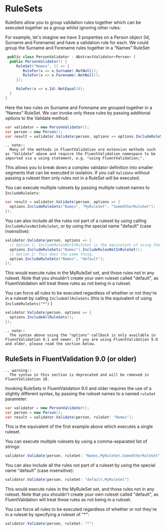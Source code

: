 # RuleSets

RuleSets allow you to group validation rules together which can be executed together as a group whilst ignoring other rules:

For example, let's imagine we have 3 properties on a Person object (Id, Surname and Forename) and have a validation rule for each. We could group the Surname and Forename rules together in a “Names” RuleSet:

```csharp
 public class PersonValidator : AbstractValidator<Person> {
  public PersonValidator() {
     RuleSet("Names", () => {
        RuleFor(x => x.Surname).NotNull();
        RuleFor(x => x.Forename).NotNull();
     });

     RuleFor(x => x.Id).NotEqual(0);
  }
}
```

Here the two rules on Surname and Forename are grouped together in a “Names” RuleSet. We can invoke only these rules by passing additional options to the Validate method:

```csharp
var validator = new PersonValidator();
var person = new Person();
var result = validator.Validate(person, options => options.IncludeRuleSets("Names"));
```

```eval_rst
.. note::
  Many of the methods in FluentValidation are extension methods such as "Validate" above and require the FluentValidation namespace to be imported via a using statement, e.g. "using FluentValidation;".
```

This allows you to break down a complex validator definition into smaller segments that can be executed in isolation. If you call `Validate` without passing a ruleset then only rules not in a RuleSet will be executed.

You can execute multiple rulesets by passing multiple ruleset names to `IncludeRuleSets`:

```csharp
var result = validator.Validate(person, options => {
  options.IncludeRuleSets("Names", "MyRuleSet", "SomeOtherRuleSet");
});
```

You can also include all the rules not part of a ruleset by using calling `IncludeRulesNotInRuleSet`, or by using the special name "default" (case insensitive):

```csharp
validator.Validate(person, options => {
  // Option 1: IncludeRulesNotInRuleSet is the equivalent of using the special ruleset name "default"
  options.IncludeRuleSets("Names").IncludeRulesNotInRuleSet();
  // Option 2: This does the same thing.
  option.IncludeRuleSets("Names", "default");
});
```

This would execute rules in the MyRuleSet set, and those rules not in any ruleset. Note that you shouldn't create your own ruleset called "default", as FluentValidation will treat these rules as not being in a ruleset.

You can force all rules to be executed regardless of whether or not they're in a ruleset by calling `IncludeAllRuleSets` (this is the equivalent of using `IncludeRuleSets("*")` )

```csharp
validator.Validate(person, options => {
  options.IncludeAllRuleSets();
});
```

```eval_rst
.. note::
  The syntax above using the "options" callback is only available in FluentValidation 9.1 and newer. If you are using FluentValidation 9.0 and older, please read the section below.
```

## RuleSets in FluentValidation 9.0 (or older)

```eval_rst
.. warning::
  The syntax in this section is deprecated and will be removed in FluentValidation 10.
```

Invoking RuleSets in FluentValidation 9.0 and older requires the use of a slightly different syntax, by passing the ruleset names to a named `ruleSet` parameter:

```csharp
var validator = new PersonValidator();
var person = new Person();
var result = validator.Validate(person, ruleSet: "Names");
```

This is the equivalent of the first example above which executes a single ruleset.

You can execute multiple rulesets by using a comma-separated list of strings:

```csharp
validator.Validate(person, ruleSet: "Names,MyRuleSet,SomeOtherRuleSet")
```

You can also include all the rules not part of a ruleset by using the special name "default" (case insensitive):

```csharp
validator.Validate(person, ruleSet: "default,MyRuleSet")
```

This would execute rules in the MyRuleSet set, and those rules not in any ruleset. Note that you shouldn't create your own ruleset called "default", as FluentValidation will treat these rules as not being in a ruleset.

You can force all rules to be executed regardless of whether or not they're in a ruleset by specifying a ruleset of "*":

```csharp
validator.Validate(person, ruleSet: "*")
```
